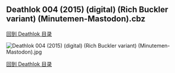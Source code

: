 ## Deathlok 004 (2015) (digital) (Rich Buckler variant) (Minutemen-Mastodon).cbz


[回到 Deathlok 目录](https://github.com/alicewish/markdown/blob/master/series/Deathlok.md)


![Deathlok 004 (2015) (digital) (Rich Buckler variant) (Minutemen-Mastodon).jpg](https://wx1.sinaimg.cn/large/6a9fdecaly1fr0tbud8l1j21kw2eex6q.jpg)

[回到 Deathlok 目录](https://github.com/alicewish/markdown/blob/master/series/Deathlok.md)

